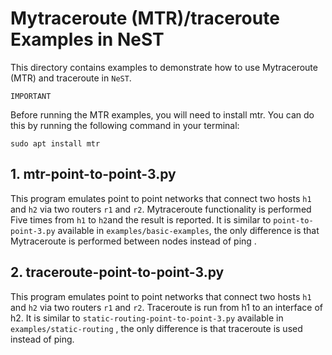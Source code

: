 # Mytraceroute (MTR)/traceroute Examples in NeST

This directory contains examples to demonstrate how to use Mytraceroute (MTR) and traceroute in `NeST`.

`IMPORTANT`

Before running the MTR examples, you will need to install mtr. You can do this by running the following command in your terminal:

```shell
sudo apt install mtr
```

## 1. mtr-point-to-point-3.py
This program emulates point to point networks that connect two hosts `h1` and `h2` via two routers `r1` and `r2`. Mytraceroute functionality is performed Five times from `h1` to `h2`and the result is reported. It is similar to `point-to-point-3.py` available in `examples/basic-examples`, the only difference is that Mytraceroute is performed between nodes instead of ping .

<!-- The below snippet will render example code in docs website -->
<!-- #DOCS_INCLUDE: mtr-point-to-point-3.py -->


## 2. traceroute-point-to-point-3.py

This program emulates point to point networks that connect two hosts `h1` and
`h2` via two routers `r1` and `r2`. Traceroute is run from h1 to an interface
of h2. It is similar to `static-routing-point-to-point-3.py` available in
`examples/static-routing` , the only difference is that traceroute is used
instead of ping.
